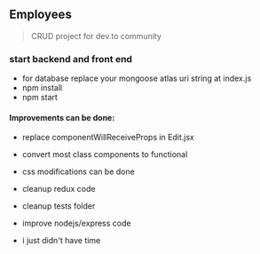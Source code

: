 ## Employees
> CRUD project for dev.to community


### start backend and front end
- for database replace your mongoose atlas uri string at index.js
- npm install
- npm start

#### Improvements can be done:
- replace componentWillReceiveProps in Edit.jsx
- convert most class components to functional
- css modifications can be done
- cleanup redux code
- cleanup tests folder
- improve nodejs/express code

- i just didn't have time
